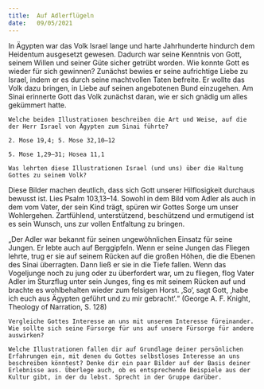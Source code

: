 ```yaml
---
title:  Auf Adlerflügeln
date:   09/05/2021
---
```


In Ägypten war das Volk Israel lange und harte Jahrhunderte hindurch dem Heidentum ausgesetzt gewesen. Dadurch war seine Kenntnis von Gott, seinem Willen und seiner Güte sicher getrübt worden. Wie konnte Gott es wieder für sich gewinnen? Zunächst bewies er seine aufrichtige Liebe zu Israel, indem er es durch seine machtvollen Taten befreite. Er wollte das Volk dazu bringen, in Liebe auf seinen angebotenen Bund einzugehen. Am Sinai erinnerte Gott das Volk zunächst daran, wie er sich gnädig um alles gekümmert hatte.

`Welche beiden Illustrationen beschreiben die Art und Weise, auf die der Herr Israel von Ägypten zum Sinai führte?`

`2. Mose 19,4; 5. Mose 32,10–12`

`5. Mose 1,29–31; Hosea 11,1`

`Was lehrten diese Illustrationen Israel (und uns) über die Haltung Gottes zu seinem Volk?`

Diese Bilder machen deutlich, dass sich Gott unserer Hilflosigkeit durchaus bewusst ist. Lies Psalm 103,13–14. Sowohl in dem Bild vom Adler als auch in dem vom Vater, der sein Kind trägt, spüren wir Gottes Sorge um unser Wohlergehen. Zartfühlend, unterstützend, beschützend und ermutigend ist es sein Wunsch, uns zur vollen Entfaltung zu bringen.

„Der Adler war bekannt für seinen ungewöhnlichen Einsatz für seine Jungen. Er lebte auch auf Berggipfeln. Wenn er seine Jungen das Fliegen lehrte, trug er sie auf seinem Rücken auf die großen Höhen, die die Ebenen des Sinai überragten. Dann ließ er sie in die Tiefe fallen. Wenn das Vogeljunge noch zu jung oder zu überfordert war, um zu fliegen, flog Vater Adler im Sturzflug unter sein Junges, fing es mit seinem Rücken auf und brachte es wohlbehalten wieder zum felsigen Horst. ‚So‘, sagt Gott, ‚habe ich euch aus Ägypten geführt und zu mir gebracht‘.“ (George A. F. Knight, Theology of Narration,
S. 128)

`Vergleiche Gottes Interesse an uns mit unserem Interesse füreinander. Wie sollte sich seine Fürsorge für uns auf unsere Fürsorge für andere auswirken?`

`Welche Illustrationen fallen dir auf Grundlage deiner persönlichen Erfahrungen ein, mit denen du Gottes selbstloses Interesse an uns beschreiben könntest? Denke dir ein paar Bilder auf der Basis deiner Erlebnisse aus. Überlege auch, ob es entsprechende Beispiele aus der Kultur gibt, in der du lebst. Sprecht in der Gruppe darüber.`